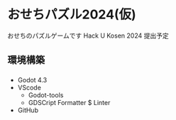 # おせちパズル2024(仮)
おせちのパズルゲームです
Hack U Kosen 2024 提出予定
## 環境構築
###
- Godot 4.3
- VScode
  - Godot-tools
  - GDSCript Formatter $ Linter
- GitHub

